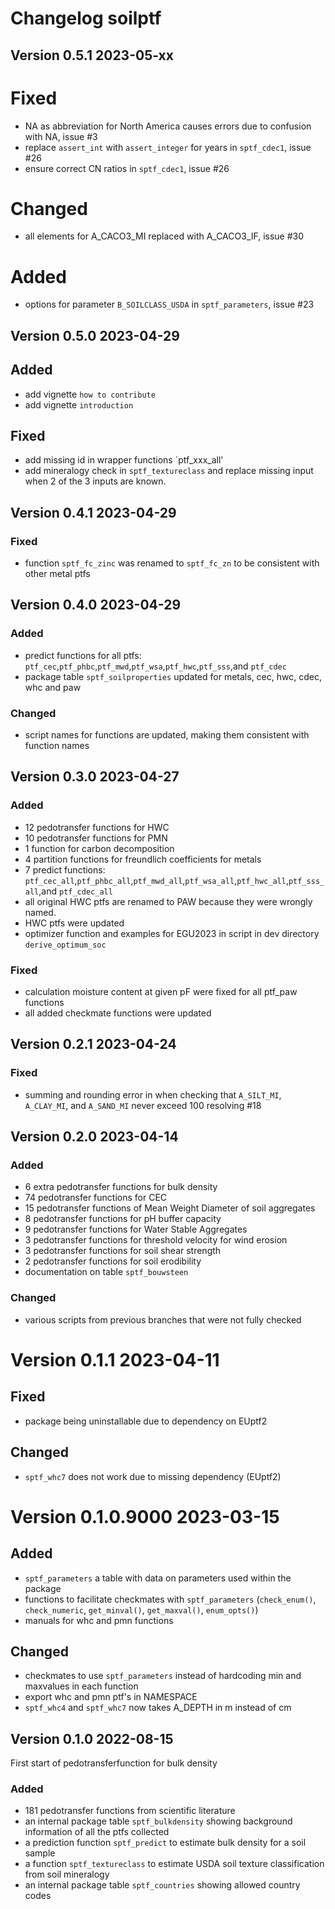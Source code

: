 # Changelog soilptf

## Version 0.5.1  2023-05-xx

# Fixed
* NA as abbreviation for North America causes errors due to confusion with NA, issue #3
* replace `assert_int` with `assert_integer` for years in `sptf_cdec1`, issue #26
* ensure correct CN ratios in `sptf_cdec1`, issue #26

# Changed
* all elements for A_CACO3_MI replaced with A_CACO3_IF, issue #30

# Added
* options for parameter `B_SOILCLASS_USDA` in `sptf_parameters`, issue #23

## Version 0.5.0  2023-04-29

## Added
* add vignette `how to contribute`
* add vignette `introduction`

## Fixed
* add missing id in wrapper functions `ptf_xxx_all'
* add mineralogy check in `sptf_textureclass` and replace missing input when 2 of the 3 inputs are known.

## Version 0.4.1 2023-04-29

### Fixed
* function `sptf_fc_zinc` was renamed to `sptf_fc_zn` to be consistent with other metal ptfs

## Version 0.4.0 2023-04-29

### Added
* predict functions for all ptfs: `ptf_cec`,`ptf_phbc`,`ptf_mwd`,`ptf_wsa`,`ptf_hwc`,`ptf_sss`,and `ptf_cdec` 
* package table `sptf_soilproperties` updated for metals, cec, hwc, cdec, whc and paw

### Changed
* script names for functions are updated, making them consistent with function names

## Version 0.3.0  2023-04-27

### Added
* 12 pedotransfer functions for HWC
* 10 pedotransfer functions for PMN
* 1 function for carbon decomposition
* 4 partition functions for freundlich coefficients for metals
* 7 predict functions: `ptf_cec_all`,`ptf_phbc_all`,`ptf_mwd_all`,`ptf_wsa_all`,`ptf_hwc_all`,`ptf_sss_all`,and `ptf_cdec_all` 
* all original HWC ptfs are renamed to PAW because they were wrongly named. 
* HWC ptfs were updated
* optimizer function and examples for EGU2023 in script in dev directory `derive_optimum_soc`

### Fixed
* calculation moisture content at given pF were fixed for all ptf_paw functions
* all added checkmate functions were updated

## Version 0.2.1 2023-04-24
### Fixed
* summing and rounding error in when checking that `A_SILT_MI`, `A_CLAY_MI`, and 
`A_SAND_MI` never exceed 100 resolving #18

## Version 0.2.0  2023-04-14

### Added
* 6 extra pedotransfer functions for bulk density
* 74 pedotransfer functions for CEC
* 15 pedotransfer functions of Mean Weight Diameter of soil aggregates
* 8 pedotransfer functions for pH buffer capacity
* 9 pedotransfer functions for Water Stable Aggregates
* 3 pedotransfer functions for threshold velocity for wind erosion
* 3 pedotransfer functions for soil shear strength
* 2 pedotransfer functions for soil erodibility
* documentation on table `sptf_bouwsteen`

### Changed
* various scripts from previous branches that were not fully checked

# Version 0.1.1 2023-04-11
## Fixed
* package being uninstallable due to dependency on EUptf2

## Changed
* `sptf_whc7` does not work due to missing dependency (EUptf2)

# Version 0.1.0.9000 2023-03-15
## Added
* `sptf_parameters` a table with data on parameters used within the package
* functions to facilitate checkmates with `sptf_parameters` (`check_enum()`, 
`check_numeric`, `get_minval()`, `get_maxval()`, `enum_opts()`)
* manuals for whc and pmn functions

## Changed
* checkmates to use `sptf_parameters` instead of hardcoding min and maxvalues in
each function
* export whc and pmn ptf's in NAMESPACE
* `sptf_whc4` and `sptf_whc7` now takes A_DEPTH in m instead of cm 


## Version 0.1.0  2022-08-15
First start of pedotransferfunction for bulk density

### Added
* 181 pedotransfer functions from scientific literature
* an internal package table `sptf_bulkdensity` showing background information of all the ptfs collected
* a prediction function `sptf_predict` to estimate bulk density for a soil sample
* a function `sptf_textureclass` to estimate USDA soil texture classification from soil mineralogy
* an internal package table `sptf_countries` showing allowed country codes
